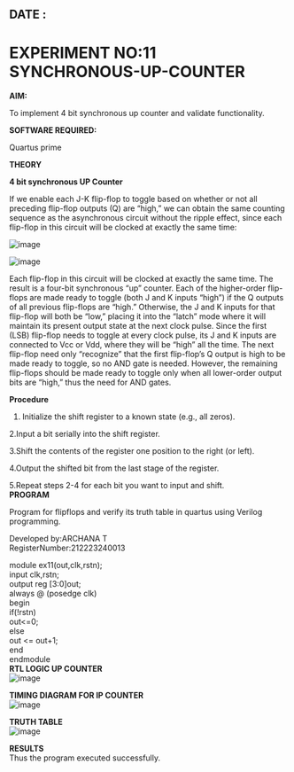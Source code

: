 ## DATE : 
# EXPERIMENT NO:11  SYNCHRONOUS-UP-COUNTER

**AIM:**

To implement 4 bit synchronous up counter and validate functionality.

**SOFTWARE REQUIRED:**

Quartus prime

**THEORY**

**4 bit synchronous UP Counter**

If we enable each J-K flip-flop to toggle based on whether or not all preceding flip-flop outputs (Q) are “high,” we can obtain the same counting sequence as the asynchronous circuit without the ripple effect, since each flip-flop in this circuit will be clocked at exactly the same time:

![image](https://github.com/naavaneetha/SYNCHRONOUS-UP-COUNTER/assets/154305477/d5db3fa0-e413-404c-b80e-b2f39d82e7e8)


![image](https://github.com/naavaneetha/SYNCHRONOUS-UP-COUNTER/assets/154305477/52cb61eb-d04b-442d-810c-31185a68410b)

Each flip-flop in this circuit will be clocked at exactly the same time.
The result is a four-bit synchronous “up” counter. Each of the higher-order flip-flops are made ready to toggle (both J and K inputs “high”) if the Q outputs of all previous flip-flops are “high.”
Otherwise, the J and K inputs for that flip-flop will both be “low,” placing it into the “latch” mode where it will maintain its present output state at the next clock pulse.
Since the first (LSB) flip-flop needs to toggle at every clock pulse, its J and K inputs are connected to Vcc or Vdd, where they will be “high” all the time.
The next flip-flop need only “recognize” that the first flip-flop’s Q output is high to be made ready to toggle, so no AND gate is needed.
However, the remaining flip-flops should be made ready to toggle only when all lower-order output bits are “high,” thus the need for AND gates.

**Procedure**

1. Initialize the shift register to a known state (e.g., all zeros).

2.Input a bit serially into the shift register.

3.Shift the contents of the register one position to the right (or left).

4.Output the shifted bit from the last stage of the register.

5.Repeat steps 2-4 for each bit you want to input and shift.    
**PROGRAM**   

Program for flipflops and verify its truth table in quartus using Verilog programming.   

Developed by:ARCHANA T  
RegisterNumber:212223240013  

module ex11(out,clk,rstn);  
input clk,rstn;  
output reg [3:0]out;  
always @ (posedge clk)  
begin  
   if(!rstn)  
     out<=0;  
   else   
     out <= out+1;  
end  
endmodule  
**RTL LOGIC UP COUNTER**  
![image](https://github.com/ARCHANAT1305/SYNCHRONOUS-UP-COUNTER/assets/145975189/ad6780b7-1cdc-4dfa-ac2e-e57bc2c5b6ce)

**TIMING DIAGRAM FOR IP COUNTER**  
![image](https://github.com/ARCHANAT1305/SYNCHRONOUS-UP-COUNTER/assets/145975189/b79d418f-eb65-445d-b5c4-06357075cad4)

**TRUTH TABLE**   
![image](https://github.com/ARCHANAT1305/SYNCHRONOUS-UP-COUNTER/assets/145975189/17fca4f0-3609-4af4-9f09-4be5c03eea84)

**RESULTS**   
Thus the program executed successfully.
